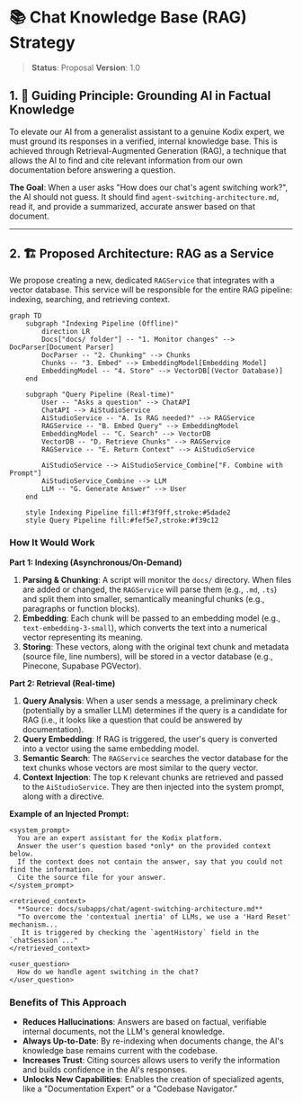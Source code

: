# 📚 Chat Knowledge Base (RAG) Strategy

> **Status**: Proposal
> **Version**: 1.0

## 1. 🎯 Guiding Principle: Grounding AI in Factual Knowledge

To elevate our AI from a generalist assistant to a genuine Kodix expert, we must ground its responses in a verified, internal knowledge base. This is achieved through Retrieval-Augmented Generation (RAG), a technique that allows the AI to find and cite relevant information from our own documentation before answering a question.

**The Goal**: When a user asks "How does our chat's agent switching work?", the AI should not guess. It should find `agent-switching-architecture.md`, read it, and provide a summarized, accurate answer based on that document.

---

## 2. 🏗️ Proposed Architecture: RAG as a Service

We propose creating a new, dedicated `RAGService` that integrates with a vector database. This service will be responsible for the entire RAG pipeline: indexing, searching, and retrieving context.

```mermaid
graph TD
    subgraph "Indexing Pipeline (Offline)"
        direction LR
        Docs["docs/ folder"] -- "1. Monitor changes" --> DocParser[Document Parser]
        DocParser -- "2. Chunking" --> Chunks
        Chunks -- "3. Embed" --> EmbeddingModel[Embedding Model]
        EmbeddingModel -- "4. Store" --> VectorDB[(Vector Database)]
    end

    subgraph "Query Pipeline (Real-time)"
        User -- "Asks a question" --> ChatAPI
        ChatAPI --> AiStudioService
        AiStudioService -- "A. Is RAG needed?" --> RAGService
        RAGService -- "B. Embed Query" --> EmbeddingModel
        EmbeddingModel -- "C. Search" --> VectorDB
        VectorDB -- "D. Retrieve Chunks" --> RAGService
        RAGService -- "E. Return Context" --> AiStudioService

        AiStudioService --> AiStudioService_Combine["F. Combine with Prompt"]
        AiStudioService_Combine --> LLM
        LLM -- "G. Generate Answer" --> User
    end

    style Indexing Pipeline fill:#f3f9ff,stroke:#5dade2
    style Query Pipeline fill:#fef5e7,stroke:#f39c12
```

### How It Would Work

**Part 1: Indexing (Asynchronous/On-Demand)**

1.  **Parsing & Chunking**: A script will monitor the `docs/` directory. When files are added or changed, the `RAGService` will parse them (e.g., `.md`, `.ts`) and split them into smaller, semantically meaningful chunks (e.g., paragraphs or function blocks).
2.  **Embedding**: Each chunk will be passed to an embedding model (e.g., `text-embedding-3-small`), which converts the text into a numerical vector representing its meaning.
3.  **Storing**: These vectors, along with the original text chunk and metadata (source file, line numbers), will be stored in a vector database (e.g., Pinecone, Supabase PGVector).

**Part 2: Retrieval (Real-time)**

1.  **Query Analysis**: When a user sends a message, a preliminary check (potentially by a smaller LLM) determines if the query is a candidate for RAG (i.e., it looks like a question that could be answered by documentation).
2.  **Query Embedding**: If RAG is triggered, the user's query is converted into a vector using the same embedding model.
3.  **Semantic Search**: The `RAGService` searches the vector database for the text chunks whose vectors are most similar to the query vector.
4.  **Context Injection**: The top `K` relevant chunks are retrieved and passed to the `AiStudioService`. They are then injected into the system prompt, along with a directive.

**Example of an Injected Prompt:**

```
<system_prompt>
  You are an expert assistant for the Kodix platform.
  Answer the user's question based *only* on the provided context below.
  If the context does not contain the answer, say that you could not find the information.
  Cite the source file for your answer.
</system_prompt>

<retrieved_context>
  **Source: docs/subapps/chat/agent-switching-architecture.md**
  "To overcome the 'contextual inertia' of LLMs, we use a 'Hard Reset' mechanism...
   It is triggered by checking the `agentHistory` field in the `chatSession`..."
</retrieved_context>

<user_question>
  How do we handle agent switching in the chat?
</user_question>
```

### Benefits of This Approach

- **Reduces Hallucinations**: Answers are based on factual, verifiable internal documents, not the LLM's general knowledge.
- **Always Up-to-Date**: By re-indexing when documents change, the AI's knowledge base remains current with the codebase.
- **Increases Trust**: Citing sources allows users to verify the information and builds confidence in the AI's responses.
- **Unlocks New Capabilities**: Enables the creation of specialized agents, like a "Documentation Expert" or a "Codebase Navigator."

